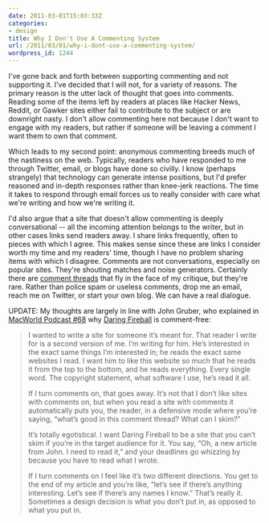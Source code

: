 ```yaml
---
date: 2011-03-01T15:03:33Z
categories:
- design
title: Why I Don't Use A Commenting System
url: /2011/03/01/why-i-dont-use-a-commenting-system/
wordpress_id: 1244
---
```


I've gone back and forth between supporting commenting and not supporting it. I've decided that I will not, for a variety of reasons. The primary reason is the utter lack of thought that goes into comments. Reading some of the items left by readers at places like Hacker News, Reddit, or Gawker sites either fail to contribute to the subject or are downright nasty. I don't allow commenting here not because I don't want to engage with my readers, but rather if someone will be leaving a comment I want them to own that comment.

Which leads to my second point: anonymous commenting breeds much of the nastiness on the web. Typically, readers who have responded to me through Twitter, email, or blogs have done so civilly. I know (perhaps strangely) that technology can generate intense positions, but I'd prefer reasoned and in-depth responses rather than knee-jerk reactions. The time it takes to respond through email forces us to really consider with care what we're writing and how we're writing it.

I'd also argue that a site that doesn't allow commenting is deeply conversational -- all the incoming attention belongs to the writer, but in other cases links send readers away. I share links frequently, often to pieces with which I agree. This makes sense since these are links I consider worth my time and my readers' time, though I have no problem sharing items with which I disagree. Comments are not conversations, especially on popular sites. They're shouting matches and noise generators. Certainly there are <a href="http://lenz.unl.edu/wordpress/?p=340#comment-9071">comment threads</a> that fly in the face of my critique, but they're rare. Rather than police spam or useless comments, drop me an email, reach me on Twitter, or start your own blog. We can have a real dialogue.

UPDATE: My thoughts are largely in line with John Gruber, who explained in <a href="http://www.macworld.com/article/54872/2007/01/mwpod68.html">MacWorld Podcast #68</a> why <a href="http://daringfireball.net/">Daring Fireball</a> is comment-free:

<blockquote>I wanted to write a site for someone it’s meant for. That reader I write for is a second version of me. I’m writing for him. He’s interested in the exact same things I’m interested in; he reads the exact same websites I read. I want him to like this website so much that he reads it from the top to the bottom, and he reads everything. Every single word. The copyright statement, what software I use, he’s read it all.

If I turn comments on, that goes away. It’s not that I don’t like sites with comments on, but when you read a site with comments it automatically puts you, the reader, in a defensive mode where you’re saying, “what’s good in this comment thread? What can I skim?”

It’s totally egotistical. I want Daring Fireball to be a site that you can’t skim if you’re in the target audience for it. You say, “Oh, a new article from John. I need to read it,” and your deadlines go whizzing by because you have to read what I wrote.

If I turn comments on I feel like it’s two different directions. You get to the end of my article and you’re like, “let’s see if there’s anything interesting. Let’s see if there’s any names I know.” That’s really it. Sometimes a design decision is what you don’t put in, as opposed to what you put in.</blockquote>

